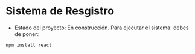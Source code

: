 <h1>Sistema de Resgistro</h1> 

- Estado del proyecto: En construcción.
Para ejecutar el sistema: debes de poner:

```npm install react```
